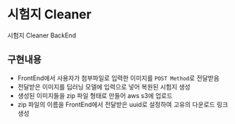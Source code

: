 # 시험지 Cleaner
시험지 Cleaner BackEnd

## 구현내용
- FrontEnd에서 사용자가 첨부파일로 입력한 이미지를 `POST Method`로 전달받음
- 전달받은 이미지를 딥러닝 모델에 입력으로 넣어 복원된 시험지 생성
- 생성된 이미지들을 zip 파일 형태로 만들어 aws s3에 업로드
- zip 파일의 이름을 FrontEnd에서 전달받은 uuid로 설정하여 고유의 다운로드 링크 생성
